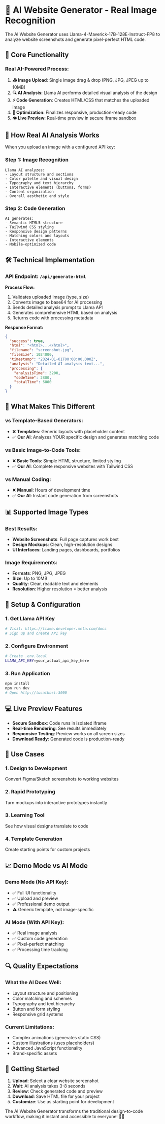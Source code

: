 # 🤖 AI Website Generator - Real Image Recognition

The AI Website Generator uses Llama-4-Maverick-17B-128E-Instruct-FP8 to analyze website screenshots and generate pixel-perfect HTML code.

## 🎯 Core Functionality

### Real AI-Powered Process:

1. **📤 Image Upload**: Single image drag & drop (PNG, JPG, JPEG up to 10MB)
2. **🔍 AI Analysis**: Llama AI performs detailed visual analysis of the design
3. **⚡ Code Generation**: Creates HTML/CSS that matches the uploaded image
4. **🔧 Optimization**: Finalizes responsive, production-ready code
5. **👁️ Live Preview**: Real-time preview in secure iframe sandbox

## 🚀 How Real AI Analysis Works

When you upload an image with a configured API key:

### Step 1: Image Recognition
```
Llama AI analyzes:
- Layout structure and sections
- Color palette and visual design  
- Typography and text hierarchy
- Interactive elements (buttons, forms)
- Content organization
- Overall aesthetic and style
```

### Step 2: Code Generation
```
AI generates:
- Semantic HTML5 structure
- Tailwind CSS styling
- Responsive design patterns
- Matching colors and layouts
- Interactive elements
- Mobile-optimized code
```

## 🛠 Technical Implementation

### API Endpoint: `/api/generate-html`

**Process Flow:**
1. Validates uploaded image (type, size)
2. Converts image to base64 for AI processing
3. Sends detailed analysis prompt to Llama API
4. Generates comprehensive HTML based on analysis
5. Returns code with processing metadata

**Response Format:**
```json
{
  "success": true,
  "html": "<html>...</html>",
  "filename": "screenshot.jpg",
  "fileSize": 1024000,
  "timestamp": "2024-01-01T00:00:00.000Z",
  "analysis": "Detailed AI analysis text...",
  "processing": {
    "analysisTime": 3200,
    "codeTime": 2800,
    "totalTime": 6000
  }
}
```

## 🎨 What Makes This Different

### vs Template-Based Generators:
- ❌ **Templates**: Generic layouts with placeholder content
- ✅ **Our AI**: Analyzes YOUR specific design and generates matching code

### vs Basic Image-to-Code Tools:
- ❌ **Basic Tools**: Simple HTML structure, limited styling
- ✅ **Our AI**: Complete responsive websites with Tailwind CSS

### vs Manual Coding:
- ❌ **Manual**: Hours of development time
- ✅ **Our AI**: Instant code generation from screenshots

## 📊 Supported Image Types

### Best Results:
- **Website Screenshots**: Full page captures work best
- **Design Mockups**: Clean, high-resolution designs
- **UI Interfaces**: Landing pages, dashboards, portfolios

### Image Requirements:
- **Formats**: PNG, JPG, JPEG
- **Size**: Up to 10MB
- **Quality**: Clear, readable text and elements
- **Resolution**: Higher resolution = better analysis

## 🔧 Setup & Configuration

### 1. Get Llama API Key
```bash
# Visit: https://llama.developer.meta.com/docs
# Sign up and create API key
```

### 2. Configure Environment
```bash
# Create .env.local
LLAMA_API_KEY=your_actual_api_key_here
```

### 3. Run Application
```bash
npm install
npm run dev
# Open http://localhost:3000
```

## 💻 Live Preview Features

- **Secure Sandbox**: Code runs in isolated iframe
- **Real-time Rendering**: See results immediately
- **Responsive Testing**: Preview works on all screen sizes
- **Download Ready**: Generated code is production-ready

## 🎯 Use Cases

### 1. **Design to Development**
Convert Figma/Sketch screenshots to working websites

### 2. **Rapid Prototyping**
Turn mockups into interactive prototypes instantly

### 3. **Learning Tool**
See how visual designs translate to code

### 4. **Template Generation**
Create starting points for custom projects

## 📈 Demo Mode vs AI Mode

### Demo Mode (No API Key):
- ✅ Full UI functionality
- ✅ Upload and preview
- ✅ Professional demo output
- ⚠️ Generic template, not image-specific

### AI Mode (With API Key):
- ✅ Real image analysis
- ✅ Custom code generation
- ✅ Pixel-perfect matching
- ✅ Processing time tracking

## 🔍 Quality Expectations

### What the AI Does Well:
- Layout structure and positioning
- Color matching and schemes
- Typography and text hierarchy
- Button and form styling
- Responsive grid systems

### Current Limitations:
- Complex animations (generates static CSS)
- Custom illustrations (uses placeholders)
- Advanced JavaScript functionality
- Brand-specific assets

## 🚀 Getting Started

1. **Upload**: Select a clear website screenshot
2. **Wait**: AI analysis takes 3-8 seconds
3. **Review**: Check generated code and preview
4. **Download**: Save HTML file for your project
5. **Customize**: Use as starting point for development

The AI Website Generator transforms the traditional design-to-code workflow, making it instant and accessible to everyone! 🎨✨ 